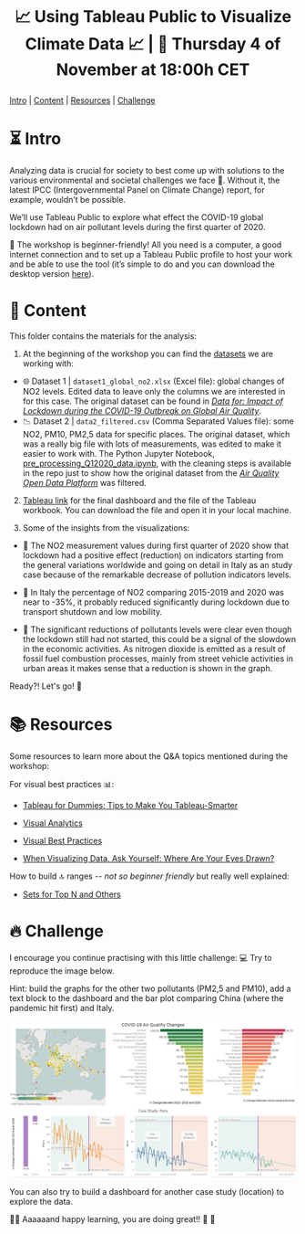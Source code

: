 # <p align="center"> 📈 Using Tableau Public to Visualize Climate Data 📈 | 📍 Thursday 4 of November at 18:00h CET
            
 [Intro](#a-bullet) | [Content](#b-bullet) | [Resources](#c-bullet) | [Challenge](#d-bullet) <p align="center">
            
# :hourglass_flowing_sand: Intro <a name="a-bullet"/>
Analyzing data is crucial for society to best come up with solutions to the various environmental and societal challenges we face 🎯. Without it, the latest IPCC (Intergovernmental Panel on Climate Change) report, for example, wouldn’t be possible.

We’ll use Tableau Public to explore what effect the COVID-19 global lockdown had on air pollutant levels during the first quarter of 2020.

📌 The workshop is beginner-friendly! All you need is a computer, a good internet connection and to set up a Tableau Public profile to host your work and be able to use the tool (it’s simple to do and you can download the desktop version [here](https://public.tableau.com/s/)).

# :speech_balloon: Content <a name="b-bullet"/>
This folder contains the materials for the analysis:

1) At the beginning of the workshop you can find the 
[datasets](https://github.com/ang-ferriz/Tableau_Public_Workshop/tree/main/Tableau_Public_Workshop/Datasets) we are working with:
- :globe_with_meridians: Dataset 1 | `dataset1_global_no2.xlsx` (Excel file): global changes of NO2 levels. Edited data to leave only the columns we are interested in for this case. The original dataset can be found in [_Data for: Impact of Lockdown during the COVID-19 Outbreak on Global Air Quality_](https://data.mendeley.com/datasets/wwjnw24xvk/1).
- :chart_with_downwards_trend: Dataset 2 | `data2_filtered.csv` (Comma Separated Values file): some NO2, PM10, PM2,5 data for specific places. The original dataset, which was a really big file with lots of measurements, was edited to make it easier to work with. The Python Jupyter Notebook, [pre_processing_Q12020_data.ipynb](https://github.com/ang-ferriz/Tableau_Public_Workshop/blob/main/pre_processing_Q12020_data.ipynb), with the cleaning steps is available in the repo just to show how the original dataset from the [_Air Quality Open Data Platform_](https://aqicn.org/data-platform/covid19/) was filtered.
            
2) [Tableau link](https://public.tableau.com/app/profile/.ngela4803/viz/Workshop_Live_04Nov/COVID-19AirQualityChanges?publish=yes) for the final dashboard and the file of the Tableau workbook. You can download the file and open it in your local machine.

3) Some of the insights from the visualizations:
            
- :date: The NO2 measurement values during first quarter of 2020 show that lockdown had a positive effect (reduction) on indicators starting from the general variations worldwide and going on detail in Italy as an study case because of the remarkable decrease of pollution indicators levels.
            
- :stop_sign: In Italy the percentage of NO2 comparing 2015-2019 and 2020 was near to -35%, it probably reduced significantly during lockdown due to transport shutdown and low mobility. 
            
- :car: The significant reductions of pollutants levels were clear even though the lockdown still had not started, this could be a signal of the slowdown in the economic activities. As nitrogen dioxide is emitted as a result of fossil fuel combustion processes, mainly from street vehicle activities in urban areas it makes sense that a reduction is shown in the graph.
            
Ready?! Let's go! 🙌

# :books: Resources <a name="c-bullet"/>
Some resources to learn more about the Q&A topics mentioned during the workshop:
            
For visual best practices :bar_chart::
+ [Tableau for Dummies: Tips to Make You Tableau-Smarter](https://www.tableau.com/about/blog/2016/3/5-great-tips-tableau-dummies-51512)
            
- [Visual Analytics](https://www.tableau.com/data-insights/reference-library/visual-analytics)
            
- [Visual Best Practices](https://help.tableau.com/current/blueprint/en-us/bp_visual_best_practices.htm)
            
- [When Visualizing Data, Ask Yourself: Where Are Your Eyes Drawn?](https://www.tableau.com/about/blog/2015/10/where-are-your-eyes-drawn-45392)
            
How to build :top: ranges -- _not so beginner friendly_ but really well explained:
            
- [Sets for Top N and Others](https://help.tableau.com/current/pro/desktop/en-us/sortgroup_sets_topn.htm)
            
# :fire: Challenge <a name="d-bullet"/>
I encourage you continue practising with this little challenge: :computer: Try to reproduce the image below.
            
Hint: build the graphs for the other two pollutants (PM2,5 and PM10), add a text block to the dashboard and the bar plot comparing China (where the pandemic hit first) and Italy. 
            
<p align="center"> <img src="https://github.com/ang-ferriz/Tableau_Public_Workshop/blob/main/goal_dashboard.png" width="800px" height="auto">

You can also try to build a dashboard for another case study (location) to explore the data.

:rocket::rocket: Aaaaaand happy learning, you are doing great!! :rocket: :rocket:
